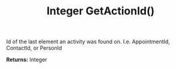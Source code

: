 ﻿---
uid: crmscript_ref_NSContactActivity_GetActionId
title: Integer GetActionId()
intellisense: NSContactActivity.GetActionId
keywords: NSContactActivity, GetActionId
so.topic: reference
---

Id of the last element an activity was found on. I.e. AppointmentId, ContactId, or PersonId

**Returns:** Integer


